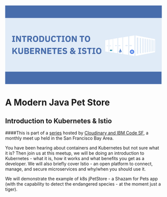 ![](/assets/into-image.png)

# A Modern Java Pet Store
## Introduction to Kubernetes & Istio


####This is part of a [series](https://www.eventbrite.com/e/arvr-for-beginners-meetup-tickets-42659330205) hosted by [Cloudinary and IBM Code SF](https://www.eventbrite.com/d/ca--san-francisco/ibm-code-sf/), a monthly meet up held in the San Francisco Bay Area.

You have been hearing about containers and Kubernetes but not sure what it is? Then join us at this meetup, we will be doing an introduction to Kubernetes - what it is, how it works and what benefits you get as a developer. We will also briefly cover Istio - an open platform to connect, manage, and secure microservices and why/when you should use it.

We will demonstrate the example of k8s jPetStore - a Shazam for Pets app \(with the capability to detect the endangered species - at the moment just a tiger\).

